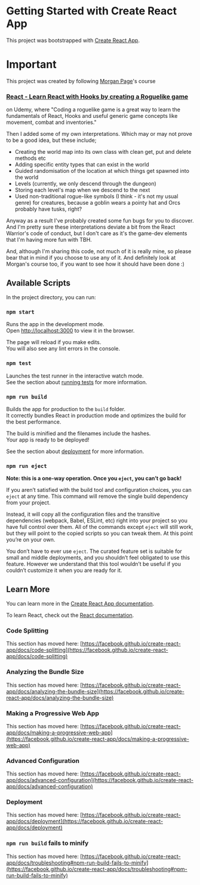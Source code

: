 # Getting Started with Create React App

This project was bootstrapped with [Create React App](https://github.com/facebook/create-react-app).

# Important

This project was created by following [Morgan Page](https://www.udemy.com/user/morganpage2/)'s course

### [React - Learn React with Hooks by creating a Roguelike game](https://www.udemy.com/course/react-learn-react-with-hooks-by-creating-a-roguelike-game/)

on Udemy, where "Coding a roguelike game is  a great way to learn the fundamentals of React, Hooks and useful generic game concepts like movement, combat and inventories."

Then I added some of my own interpretations. Which may or may not prove to be a good idea, but these include;

* Creating the world map into its own class with clean get, put and delete methods etc
* Adding specific entity types that can exist in the world
* Guided randomisation of the location at which things get spawned into the world
* Levels (currently, we only descend through the dungeon)
* Storing each level's map when we descend to the next
* Used non-traditional rogue-like symbols (I think - it's not my usual genre) for creatures, because a goblin wears a pointy hat and Orcs probably have tusks, right?

Anyway as a result I've probably created some fun bugs for you to discover. And I'm pretty sure these interpretations deviate a bit from the React Warrior's code of conduct, but I don't care as it's the game-dev elements that I'm having more fun with TBH.

And, although I'm sharing this code, not much of it is really mine, so please bear that in mind if you choose to use any of it. And definitely look at Morgan's course too, if you want to see how it should have been done :)

## Available Scripts

In the project directory, you can run:

### `npm start`

Runs the app in the development mode.\
Open [http://localhost:3000](http://localhost:3000) to view it in the browser.

The page will reload if you make edits.\
You will also see any lint errors in the console.

### `npm test`

Launches the test runner in the interactive watch mode.\
See the section about [running tests](https://facebook.github.io/create-react-app/docs/running-tests) for more information.

### `npm run build`

Builds the app for production to the `build` folder.\
It correctly bundles React in production mode and optimizes the build for the best performance.

The build is minified and the filenames include the hashes.\
Your app is ready to be deployed!

See the section about [deployment](https://facebook.github.io/create-react-app/docs/deployment) for more information.

### `npm run eject`

**Note: this is a one-way operation. Once you `eject`, you can’t go back!**

If you aren’t satisfied with the build tool and configuration choices, you can `eject` at any time. This command will remove the single build dependency from your project.

Instead, it will copy all the configuration files and the transitive dependencies (webpack, Babel, ESLint, etc) right into your project so you have full control over them. All of the commands except `eject` will still work, but they will point to the copied scripts so you can tweak them. At this point you’re on your own.

You don’t have to ever use `eject`. The curated feature set is suitable for small and middle deployments, and you shouldn’t feel obligated to use this feature. However we understand that this tool wouldn’t be useful if you couldn’t customize it when you are ready for it.

## Learn More

You can learn more in the [Create React App documentation](https://facebook.github.io/create-react-app/docs/getting-started).

To learn React, check out the [React documentation](https://reactjs.org/).

### Code Splitting

This section has moved here: [https://facebook.github.io/create-react-app/docs/code-splitting](https://facebook.github.io/create-react-app/docs/code-splitting)

### Analyzing the Bundle Size

This section has moved here: [https://facebook.github.io/create-react-app/docs/analyzing-the-bundle-size](https://facebook.github.io/create-react-app/docs/analyzing-the-bundle-size)

### Making a Progressive Web App

This section has moved here: [https://facebook.github.io/create-react-app/docs/making-a-progressive-web-app](https://facebook.github.io/create-react-app/docs/making-a-progressive-web-app)

### Advanced Configuration

This section has moved here: [https://facebook.github.io/create-react-app/docs/advanced-configuration](https://facebook.github.io/create-react-app/docs/advanced-configuration)

### Deployment

This section has moved here: [https://facebook.github.io/create-react-app/docs/deployment](https://facebook.github.io/create-react-app/docs/deployment)

### `npm run build` fails to minify

This section has moved here: [https://facebook.github.io/create-react-app/docs/troubleshooting#npm-run-build-fails-to-minify](https://facebook.github.io/create-react-app/docs/troubleshooting#npm-run-build-fails-to-minify)
